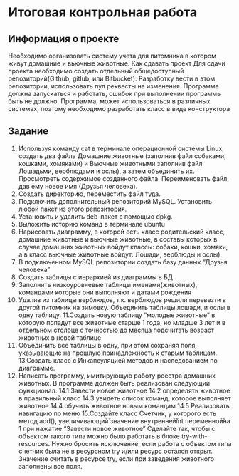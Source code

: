# Итоговая контрольная работа

## Информация о проекте

  Необходимо организовать систему учета для питомника в котором живут
  домашние и вьючные животные.
  Как сдавать проект
  Для сдачи проекта необходимо создать отдельный общедоступный
  репозиторий(Github, gitlub, или Bitbucket). Разработку вести в этом
  репозитории, использовать пул реквесты на изменения. Программа должна
  запускаться и работать, ошибок при выполнении программы быть не должно.
  Программа, может использоваться в различных системах, поэтому необходимо
  разработать класс в виде конструктора
  
## Задание

  1. Используя команду cat в терминале операционной системы Linux, создать
  два файла Домашние животные (заполнив файл собаками, кошками,
  хомяками) и Вьючные животными заполнив файл Лошадьми, верблюдами и
  ослы), а затем объединить их. Просмотреть содержимое созданного файла.
  Переименовать файл, дав ему новое имя (Друзья человека).
  2. Создать директорию, переместить файл туда.
  3. Подключить дополнительный репозиторий MySQL. Установить любой пакет
  из этого репозитория.
  4. Установить и удалить deb-пакет с помощью dpkg.
  5. Выложить историю команд в терминале ubuntu
  6. Нарисовать диаграмму, в которой есть класс родительский класс, домашние
  животные и вьючные животные, в составы которых в случае домашних
  животных войдут классы: собаки, кошки, хомяки, а в класс вьючные животные
  войдут: Лошади, верблюды и ослы).
  7. В подключенном MySQL репозитории создать базу данных “Друзья
  человека”
  8. Создать таблицы с иерархией из диаграммы в БД
  9. Заполнить низкоуровневые таблицы именами(животных), командами
  которые они выполняют и датами рождения
  10. Удалив из таблицы верблюдов, т.к. верблюдов решили перевезти в другой
  питомник на зимовку. Объединить таблицы лошади, и ослы в одну таблицу.
  11.Создать новую таблицу “молодые животные” в которую попадут все
  животные старше 1 года, но младше 3 лет и в отдельном столбце с точностью
  до месяца подсчитать возраст животных в новой таблице
  12. Объединить все таблицы в одну, при этом сохраняя поля, указывающие на
  прошлую принадлежность к старым таблицам.
  13.Создать класс с Инкапсуляцией методов и наследованием по диаграмме.
  14. Написать программу, имитирующую работу реестра домашних животных.
  В программе должен быть реализован следующий функционал:
  14.1 Завести новое животное
  14.2 определять животное в правильный класс
  14.3 увидеть список команд, которое выполняет животное
  14.4 обучить животное новым командам
  14.5 Реализовать навигацию по меню
  15.Создайте класс Счетчик, у которого есть метод add(), увеличивающий̆
  значение внутренней̆int переменной̆на 1 при нажатие “Завести новое
  животное” Сделайте так, чтобы с объектом такого типа можно было работать в
  блоке try-with-resources. Нужно бросить исключение, если работа с объектом
  типа счетчик была не в ресурсном try и/или ресурс остался открыт. Значение
  считать в ресурсе try, если при заведения животного заполнены все поля.
